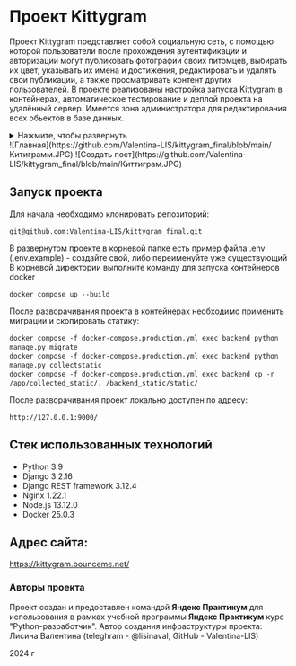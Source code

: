 #  Проект Kittygram

Проект Kittygram представляет собой социальную сеть, с помощью которой пользователи после прохождения аутентификации и авторизации могут публиковать фотографии своих питомцев, выбирать их цвет, указывать их имена и достижения, редактировать и удалять свои публикации, а также просматривать контент других пользователей.
В проекте реализованы настройка запуска Kittygram в контейнерах, автоматическое тестирование и деплой проекта на удалённый сервер.
Имеется зона администратора для редактирования всех обьектов в базе данных.
<details>
  <summary>Нажмите, чтобы развернуть</summary>
  <img src="https://github.com/Valentina-LIS/kittygram_final/blob/main/Китиграмм.JPG" alt="Изображение">
</details>
![Главная](https://github.com/Valentina-LIS/kittygram_final/blob/main/Китиграмм.JPG)
![Создать пост](https://github.com/Valentina-LIS/kittygram_final/blob/main/Киттиграм.JPG)

## Запуск проекта

Для начала необходимо клонировать репозиторий:
```
git@github.com:Valentina-LIS/kittygram_final.git
```
В развернутом проекте в корневой папке есть пример файла .env (.env.example) - создайте свой, либо переименуйте уже существующий
В корневой директории выполните команду для запуска контейнеров docker
```
docker compose up --build
```
После разворачивания проекта в контейнерах необходимо применить миграции и скопировать статику:
```
docker compose -f docker-compose.production.yml exec backend python manage.py migrate
docker compose -f docker-compose.production.yml exec backend python manage.py collectstatic
docker compose -f docker-compose.production.yml exec backend cp -r /app/collected_static/. /backend_static/static/
```
После разворачивания проект локально доступен по адресу:
```
http://127.0.0.1:9000/
```

## Стек использованных технологий

+ Python 3.9
+ Django 3.2.16
+ Django REST framework 3.12.4
+ Nginx 1.22.1
+ Node.js 13.12.0
+ Docker 25.0.3

## Адрес сайта:

https://kittygram.bounceme.net/

### Авторы проекта

Проект создан и предоставлен командой **Яндекс Практикум** для использования в рамках учебной программы **Яндекс Практикум** курс "Python-разработчик".
Автор создания инфраструктуры проекта: Лисина Валентина (teleghram - @lisinaval, GitHub - Valentina-LIS)

2024 г
